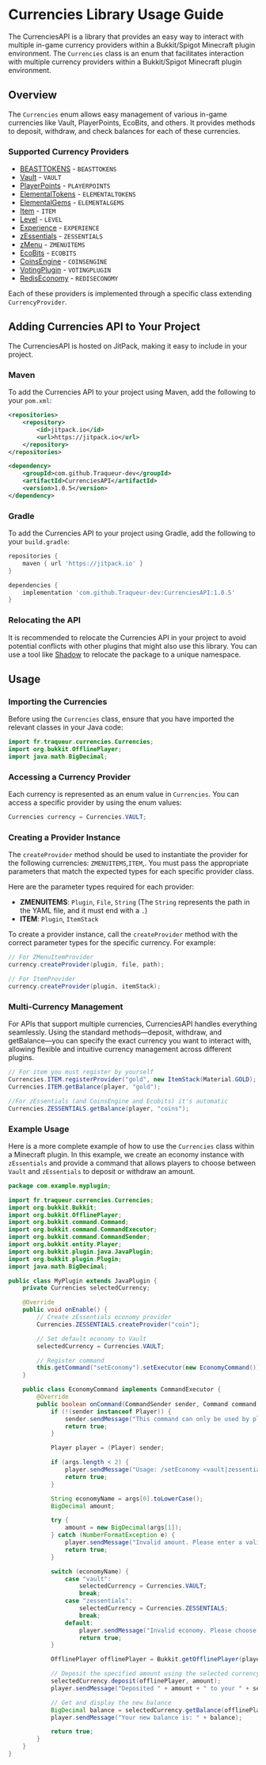 # Currencies Library Usage Guide

The CurrenciesAPI is a library that provides an easy way to interact with multiple in-game currency providers within a Bukkit/Spigot Minecraft plugin environment. The `Currencies` class is an enum that facilitates interaction with multiple currency providers within a Bukkit/Spigot Minecraft plugin environment.

## Overview

The `Currencies` enum allows easy management of various in-game currencies like Vault, PlayerPoints, EcoBits, and others. It provides methods to deposit, withdraw, and check balances for each of these currencies.

### Supported Currency Providers

- [BEASTTOKENS](https://www.spigotmc.org/resources/13409/) - `BEASTTOKENS`
- [Vault](https://www.spigotmc.org/resources/34315/) - `VAULT`
- [PlayerPoints](https://www.spigotmc.org/resources/80745/) - `PLAYERPOINTS`
- [ElementalTokens](https://builtbybit.com/resources/16707/) - `ELEMENTALTOKENS`
- [ElementalGems](https://builtbybit.com/resources/14920/) - `ELEMENTALGEMS`
- [Item](https://www.minecraft.net) - `ITEM`
- [Level](https://www.minecraft.net) - `LEVEL`
- [Experience](https://www.minecraft.net) - `EXPERIENCE`
- [zEssentials](https://www.spigotmc.org/resources/118014/) - `ZESSENTIALS`
- [zMenu](https://www.spigotmc.org/resources/110402/) - `ZMENUITEMS`
- [EcoBits](https://www.spigotmc.org/resources/109967/) - `ECOBITS`
- [CoinsEngine](https://www.spigotmc.org/resources/84121/) - `COINSENGINE`
- [VotingPlugin](https://www.spigotmc.org/resources/15358/) - `VOTINGPLUGIN`
- [RedisEconomy](https://www.spigotmc.org/resources/105965/) - `REDISECONOMY`

Each of these providers is implemented through a specific class extending `CurrencyProvider`.

## Adding Currencies API to Your Project

The CurrenciesAPI is hosted on JitPack, making it easy to include in your project.

### Maven

To add the Currencies API to your project using Maven, add the following to your `pom.xml`:

```xml
<repositories>
    <repository>
        <id>jitpack.io</id>
        <url>https://jitpack.io</url>
    </repository>
</repositories>

<dependency>
    <groupId>com.github.Traqueur-dev</groupId>
    <artifactId>CurrenciesAPI</artifactId>
    <version>1.0.5</version>
</dependency>
```

### Gradle

To add the Currencies API to your project using Gradle, add the following to your `build.gradle`:

```gradle
repositories {
    maven { url 'https://jitpack.io' }
}

dependencies {
    implementation 'com.github.Traqueur-dev:CurrenciesAPI:1.0.5'
}
```

### Relocating the API

It is recommended to relocate the Currencies API in your project to avoid potential conflicts with other plugins that might also use this library. You can use a tool like [Shadow](https://imperceptiblethoughts.com/shadow/) to relocate the package to a unique namespace.

## Usage

### Importing the Currencies

Before using the `Currencies` class, ensure that you have imported the relevant classes in your Java code:

```java
import fr.traqueur.currencies.Currencies;
import org.bukkit.OfflinePlayer;
import java.math.BigDecimal;
```

### Accessing a Currency Provider

Each currency is represented as an enum value in `Currencies`. You can access a specific provider by using the enum values:

```java
Currencies currency = Currencies.VAULT;
```

### Creating a Provider Instance

The `createProvider` method should be used to instantiate the provider for the following currencies: `ZMENUITEMS`,`ITEM`,. You must pass the appropriate parameters that match the expected types for each specific provider class.

Here are the parameter types required for each provider:

- **ZMENUITEMS**: `Plugin`, `File`, `String` (The `String` represents the path in the YAML file, and it must end with a `.`)
- **ITEM**: `Plugin`, `ItemStack`

To create a provider instance, call the `createProvider` method with the correct parameter types for the specific currency. For example:

```java
// For ZMenuItemProvider
currency.createProvider(plugin, file, path);

// For ItemProvider
currency.createProvider(plugin, itemStack);

```

### Multi-Currency Management

For APIs that support multiple currencies, CurrenciesAPI handles everything seamlessly. Using the standard methods—deposit, withdraw, and getBalance—you can specify the exact currency you want to interact with, allowing flexible and intuitive currency management across different plugins.

```java
// For item you must register by yourself
Currencies.ITEM.registerProvider("gold", new ItemStack(Material.GOLD);
Currencies.ITEM.getBalance(player, "gold");

//For zEssentials (and CoinsEngine and Ecobits) it's automatic
Currencies.ZESSENTIALS.getBalance(player, "coins");

```

### Example Usage

Here is a more complete example of how to use the `Currencies` class within a Minecraft plugin. In this example, we create an economy instance with `zEssentials` and provide a command that allows players to choose between `Vault` and `zEssentials` to deposit or withdraw an amount.

```java
package com.example.myplugin;

import fr.traqueur.currencies.Currencies;
import org.bukkit.Bukkit;
import org.bukkit.OfflinePlayer;
import org.bukkit.command.Command;
import org.bukkit.command.CommandExecutor;
import org.bukkit.command.CommandSender;
import org.bukkit.entity.Player;
import org.bukkit.plugin.java.JavaPlugin;
import org.bukkit.plugin.Plugin;
import java.math.BigDecimal;

public class MyPlugin extends JavaPlugin {
    private Currencies selectedCurrency;

    @Override
    public void onEnable() {
        // Create zEssentials economy provider
        Currencies.ZESSENTIALS.createProvider("coin");

        // Set default economy to Vault
        selectedCurrency = Currencies.VAULT;

        // Register command
        this.getCommand("setEconomy").setExecutor(new EconomyCommand());
    }

    public class EconomyCommand implements CommandExecutor {
        @Override
        public boolean onCommand(CommandSender sender, Command command, String label, String[] args) {
            if (!(sender instanceof Player)) {
                sender.sendMessage("This command can only be used by players.");
                return true;
            }

            Player player = (Player) sender;

            if (args.length < 2) {
                player.sendMessage("Usage: /setEconomy <vault|zessentials> <amount>");
                return true;
            }

            String economyName = args[0].toLowerCase();
            BigDecimal amount;

            try {
                amount = new BigDecimal(args[1]);
            } catch (NumberFormatException e) {
                player.sendMessage("Invalid amount. Please enter a valid number.");
                return true;
            }

            switch (economyName) {
                case "vault":
                    selectedCurrency = Currencies.VAULT;
                    break;
                case "zessentials":
                    selectedCurrency = Currencies.ZESSENTIALS;
                    break;
                default:
                    player.sendMessage("Invalid economy. Please choose either 'vault' or 'zessentials'.");
                    return true;
            }

            OfflinePlayer offlinePlayer = Bukkit.getOfflinePlayer(player.getUniqueId());

            // Deposit the specified amount using the selected currency
            selectedCurrency.deposit(offlinePlayer, amount);
            player.sendMessage("Deposited " + amount + " to your " + selectedCurrency.name() + " account.");

            // Get and display the new balance
            BigDecimal balance = selectedCurrency.getBalance(offlinePlayer);
            player.sendMessage("Your new balance is: " + balance);

            return true;
        }
    }
}

